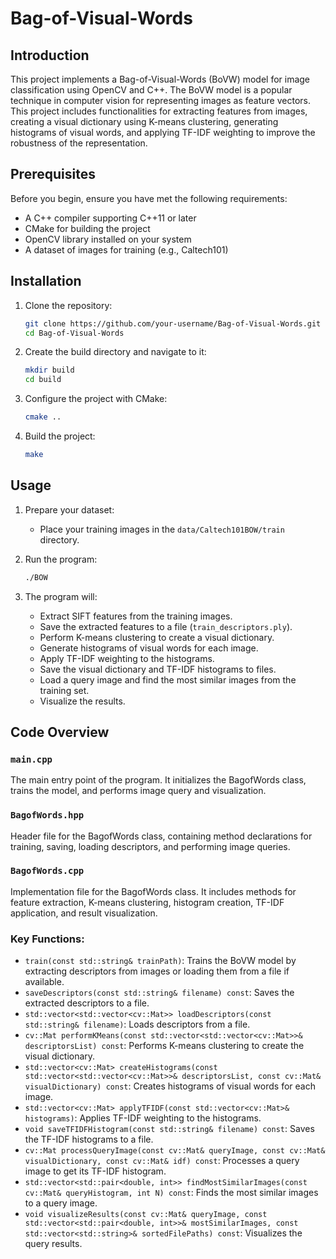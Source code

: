 # Bag-of-Visual-Words

## Introduction

This project implements a Bag-of-Visual-Words (BoVW) model for image classification using OpenCV and C++. The BoVW model is a popular technique in computer vision for representing images as feature vectors. This project includes functionalities for extracting features from images, creating a visual dictionary using K-means clustering, generating histograms of visual words, and applying TF-IDF weighting to improve the robustness of the representation.

## Prerequisites

Before you begin, ensure you have met the following requirements:
- A C++ compiler supporting C++11 or later
- CMake for building the project
- OpenCV library installed on your system
- A dataset of images for training (e.g., Caltech101)




## Installation

1. Clone the repository:
    ```sh
    git clone https://github.com/your-username/Bag-of-Visual-Words.git
    cd Bag-of-Visual-Words
    ```

2. Create the build directory and navigate to it:
    ```sh
    mkdir build
    cd build
    ```

3. Configure the project with CMake:
    ```sh
    cmake ..
    ```

4. Build the project:
    ```sh
    make
    ```

## Usage

1. Prepare your dataset:
    - Place your training images in the `data/Caltech101BOW/train` directory.

2. Run the program:
    ```sh
    ./BOW
    ```

3. The program will:
    - Extract SIFT features from the training images.
    - Save the extracted features to a file (`train_descriptors.ply`).
    - Perform K-means clustering to create a visual dictionary.
    - Generate histograms of visual words for each image.
    - Apply TF-IDF weighting to the histograms.
    - Save the visual dictionary and TF-IDF histograms to files.
    - Load a query image and find the most similar images from the training set.
    - Visualize the results.

## Code Overview

### `main.cpp`

The main entry point of the program. It initializes the BagofWords class, trains the model, and performs image query and visualization.

### `BagofWords.hpp`

Header file for the BagofWords class, containing method declarations for training, saving, loading descriptors, and performing image queries.

### `BagofWords.cpp`

Implementation file for the BagofWords class. It includes methods for feature extraction, K-means clustering, histogram creation, TF-IDF application, and result visualization.

### Key Functions:

- `train(const std::string& trainPath)`: Trains the BoVW model by extracting descriptors from images or loading them from a file if available.
- `saveDescriptors(const std::string& filename) const`: Saves the extracted descriptors to a file.
- `std::vector<std::vector<cv::Mat>> loadDescriptors(const std::string& filename)`: Loads descriptors from a file.
- `cv::Mat performKMeans(const std::vector<std::vector<cv::Mat>>& descriptorsList) const`: Performs K-means clustering to create the visual dictionary.
- `std::vector<cv::Mat> createHistograms(const std::vector<std::vector<cv::Mat>>& descriptorsList, const cv::Mat& visualDictionary) const`: Creates histograms of visual words for each image.
- `std::vector<cv::Mat> applyTFIDF(const std::vector<cv::Mat>& histograms)`: Applies TF-IDF weighting to the histograms.
- `void saveTFIDFHistogram(const std::string& filename) const`: Saves the TF-IDF histograms to a file.
- `cv::Mat processQueryImage(const cv::Mat& queryImage, const cv::Mat& visualDictionary, const cv::Mat& idf) const`: Processes a query image to get its TF-IDF histogram.
- `std::vector<std::pair<double, int>> findMostSimilarImages(const cv::Mat& queryHistogram, int N) const`: Finds the most similar images to a query image.
- `void visualizeResults(const cv::Mat& queryImage, const std::vector<std::pair<double, int>>& mostSimilarImages, const std::vector<std::string>& sortedFilePaths) const`: Visualizes the query results.




